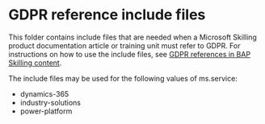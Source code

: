 # GDPR reference include files

This folder contains include files that are needed when a Microsoft Skilling product documentation article or training unit must refer to GDPR. For instructions on how to use the include files, see [GDPR references in BAP Skilling content](https://review.learn.microsoft.com/bacx/gdpr-references?branch=main).

The include files may be used for the following values of ms.service:

- dynamics-365
- industry-solutions
- power-platform

